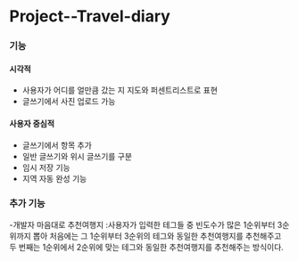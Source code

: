 # Project--Travel-diary

### 기능
#### 시각적
- 사용자가 어디를 얼만큼 갔는 지 지도와 퍼센트리스트로 표현
- 글쓰기에서 사진 업로드 가능
#### 사용자 중심적
- 글쓰기에서 항목 추가
- 일반 글쓰기와 위시 글쓰기를 구분
- 임시 저장 기능
- 지역 자동 완성 기능

### 추가 기능 
-개발자 마음대로 추천여행지 
  :사용자가 입력한 테그들 중 빈도수가 많은 1순위부터 3순위까지 뽑아 처음에는 그 1순위부터 3순위의 테그와 동일한 추천여행지를 추천해주고 두 번째는 1순위에서 2순위에 맞는 테그와 동일한 추천여행지를 추천해주는 방식이다.
